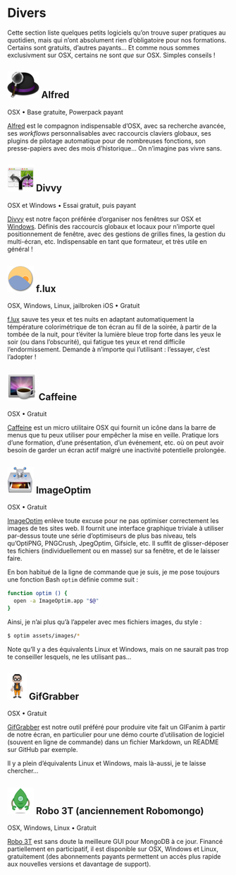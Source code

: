 # Divers

Cette section liste quelques petits logiciels qu’on trouve super pratiques au quotidien, mais qui n’ont absolument rien d’obligatoire pour nos formations.  Certains sont gratuits, d’autres payants…  Et comme nous sommes exclusivment sur OSX, certains ne sont *que* sur OSX.  Simples conseils !

## ![](../images/logo-alfred.png) Alfred

<p class="software-info">OSX • Base gratuite, Powerpack payant</p>

[Alfred](https://www.alfredapp.com/) est le compagnon indispensable d’OSX, avec sa recherche avancée, ses *workflows* personnalisables avec raccourcis claviers globaux, ses plugins de pilotage automatique pour de nombreuses fonctions, son presse-papiers avec des mois d’historique…  On n’imagine pas vivre sans.

## ![](../images/logo-divvy.png) Divvy

<p class="software-info">OSX et Windows • Essai gratuit, puis payant</p>

[Divvy](http://mizage.com/divvy/) est notre façon préférée d’organiser nos fenêtres sur OSX et [Windows](http://mizage.com/windivvy/).  Définis des raccourcis globaux et locaux pour n’importe quel positionnement de fenêtre, avec des gestions de grilles fines, la gestion du multi-écran, etc.  Indispensable en tant que formateur, et très utile en général !

## ![](../images/logo-flux.png) f.lux

<p class="software-info">OSX, Windows, Linux, jailbroken iOS • Gratuit</p>

[f.lux](https://justgetflux.com/) sauve tes yeux et tes nuits en adaptant automatiquement la témpérature colorimétrique de ton écran au fil de la soirée, à partir de la tombée de la nuit, pour t’éviter la lumière bleue trop forte dans les yeux le soir (ou dans l’obscurité), qui fatigue tes yeux et rend difficile l’endormissement.  Demande à n’importe qui l’utilisant : l’essayer, c’est l’adopter !

## ![](../images/logo-caffeine.png) Caffeine

<p class="software-info">OSX • Gratuit</p>

[Caffeine](http://lightheadsw.com/caffeine/) est un micro utilitaire OSX qui fournit un icône dans la barre de menus que tu peux utiliser pour empêcher la mise en veille.  Pratique lors d’une formation, d’une présentation, d’un événement, etc. où on peut avoir besoin de garder un écran actif malgré une inactivité potentielle prolongée.

## ![](../images/logo-imageoptim.png) ImageOptim

<p class="software-info">OSX • Gratuit</p>

[ImageOptim](https://imageoptim.com/fr.html) enlève toute excuse pour ne pas optimiser correctement les images de tes sites web.  Il fournit une interface graphique triviale à utiliser par-dessus toute une série d’optimiseurs de plus bas niveau, tels qu’OptiPNG, PNGCrush, JpegOptim, Gifsicle, etc.  Il suffit de glisser-déposer tes fichiers (individuellement ou en masse) sur sa fenêtre, et de le laisser faire.

En bon habitué de la ligne de commande que je suis, je me pose toujours une fonction Bash `optim` définie comme suit :

```bash
function optim () {
  open -a ImageOptim.app "$@"
}
```

Ainsi, je n’ai plus qu’à l’appeler avec mes fichiers images, du style :

```bash
$ optim assets/images/*
```

Note qu’îl y a des équivalents Linux et Windows, mais on ne saurait pas trop te conseiller lesquels, ne les utilisant pas…

## ![](../images/logo-gifgrabber.png) GifGrabber

<p class="software-info">OSX • Gratuit</p>

[GifGrabber](http://www.gifgrabber.com/) est notre outil préféré pour produire vite fait un GIFanim à partir de notre écran, en particulier pour une démo courte d’utilisation de logiciel (souvent en ligne de commande) dans un fichier Markdown, un README sur GitHub par exemple.

Il y a plein d’équivalents Linux et Windows, mais là-aussi, je te laisse chercher…

## ![](../images/logo-robomongo.png) Robo 3T (anciennement Robomongo)

<p class="software-info">OSX, Windows, Linux • Gratuit</p>

[Robo 3T](https://robomongo.org/) est sans doute la meilleure GUI pour MongoDB à ce jour.  Financé partiellement en participatif, il est disponible sur OSX, Windows et Linux, gratuitement (des abonnements payants permettent un accès plus rapide aux nouvelles versions et davantage de support).
